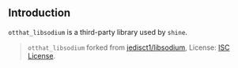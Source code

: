 ## Introduction

`otthat_libsodium` is a third-party library used by `shine`.

> `otthat_libsodium` forked from [jedisct1/libsodium](https://github.com/jedisct1/libsodium), License: [ISC License](https://github.com/jedisct1/libsodium/blob/master/LICENSE).
